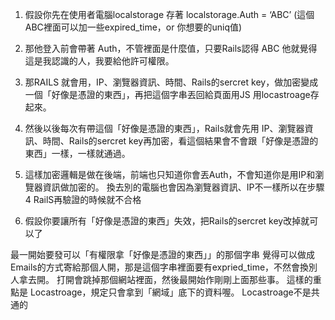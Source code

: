 1. 假設你先在使用者電腦localstorage 存著 localstorage.Auth = ‘ABC’  (這個ABC裡面可以加一些expired_time，or 你想要的uniq值)

2. 那他登入前會帶著 Auth，不管裡面是什麼值，只要Rails認得 ABC 他就覺得這是我認識的人，我要給他許可權限。

3. 那RAILS 就會用，IP、瀏覽器資訊、時間、Rails的sercret key，做加密變成一個「好像是憑證的東西」，再把這個字串丟回給頁面用JS 用locastroage存起來。

4. 然後以後每次有帶這個「好像是憑證的東西」，Rails就會先用 IP、瀏覽器資訊、時間、Rails的sercret key再加密，看這個結果會不會跟「好像是憑證的東西」一樣，一樣就通過。

5. 這樣加密邏輯是做在後端，前端也只知道你會丟Auth，不會知道你是用IP和瀏覽器資訊做加密的。
換去別的電腦也會因為瀏覽器資訊、IP不一樣所以在步驟4 RailS再驗證的時候就不合格

6. 假設你要讓所有「好像是憑證的東西」失效，把Rails的sercret key改掉就可以了

最一開始要發可以「有權限拿「好像是憑證的東西」」的那個字串
覺得可以做成Emails的方式寄給那個人開，那是這個字串裡面要有expried_time，不然會換別人拿去開。
打開會跳掉那個網站裡面，然後最開始作剛剛上面那些事。
這樣的重點是 Locastroage，規定只會拿到「網域」底下的資料喔。
Locastroage不是共通的
